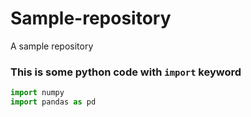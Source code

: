 # Sample-repository
A sample repository

### This is some python code with `import` keyword

```python
import numpy
import pandas as pd
```

